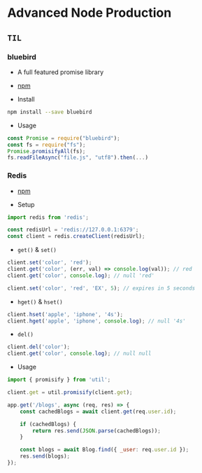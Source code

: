 # Advanced Node Production

## `TIL`

### bluebird

-   A full featured promise library
-   [npm](https://www.npmjs.com/package/bluebird)

-   Install

```bash
npm install --save bluebird
```

-   Usage

```javascript
const Promise = require("bluebird");
const fs = require("fs");
Promise.promisifyAll(fs);
fs.readFileAsync("file.js", "utf8").then(...)
```

### Redis

-   [npm](https://www.npmjs.com/package/redis)

-   Setup

```javascript
import redis from 'redis';

const redisUrl = 'redis://127.0.0.1:6379';
const client = redis.createClient(redisUrl);
```

-   `get()` & `set()`

```javascript
client.set('color', 'red');
client.get('color', (err, val) => console.log(val)); // red
client.get('color', console.log); // null 'red'

client.set('color', 'red', 'EX', 5); // expires in 5 seconds
```

-   `hget()` & `hset()`

```javascript
client.hset('apple', 'iphone', '4s');
client.hget('apple', 'iphone', console.log); // null '4s'
```

-   `del()`

```javascript
client.del('color');
client.get('color', console.log); // null null
```

-   Usage

```javascript
import { promisify } from 'util';

client.get = util.promisify(client.get);

app.get('/blogs', async (req, res) => {
    const cachedBlogs = await client.get(req.user.id);

    if (cachedBlogs) {
        return res.send(JSON.parse(cachedBlogs));
    }

    const blogs = await Blog.find({ _user: req.user.id });
    res.send(blogs);
});
```
